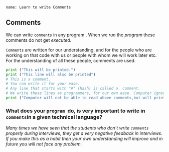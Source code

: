 ﻿```ngMeta
name: Learn to write Comments
```
## Comments

We can write `comments` in any program . When we *run* the *program* these comments do not get *executed*.

`Comments` are written for our understanding, and for the people who are working on that code with us or people with whom we will work later etc. For the understanding of all these people, comments are used.
```python
print ("This will be printed.")
print ("This line will also be printed")
# This is a comment.
# You can write it for your ease.
# Any line that starts with "#" (hash) is called a  comment.
# We write these lines as programmers, for our own ease. Computer ignores them.
print ("Computer will not be able to read above comments,but will print this line.")
```

### What does your `program `do, is very important to write in `comments`in a given technical language?
*Many times we have seen that the students who don't write `comments` properly during  interviews, they get a very negative feedback in interviews.*
*If you make this as a habit then your own  understanding will improve and in future you will not face any problem.*

